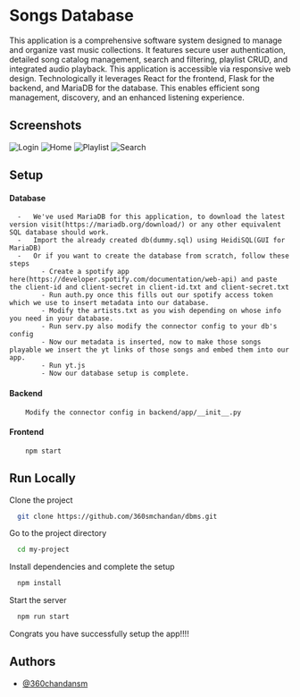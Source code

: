 
# Songs Database


This application is a comprehensive software system designed to manage and organize vast music collections. It features secure user authentication, detailed song catalog management, search and filtering, playlist CRUD, and integrated audio playback. This application is accessible via responsive web design. Technologically it leverages React for the frontend, Flask for the backend, and MariaDB for the database. This enables efficient song management, discovery, and an enhanced listening experience.




## Screenshots

![Login](https://github.com/360smchandan/dbms/assets/15228512/ff28d4ed-61a6-4d57-a8e3-141bcacc1686)
![Home](https://github.com/360smchandan/dbms/assets/15228512/338be554-a797-4751-b722-0a0a28b3947d)
![Playlist](https://github.com/360smchandan/dbms/assets/15228512/75d74ad9-19e5-4493-9a6f-c0610abc573f)
![Search](https://github.com/360smchandan/dbms/assets/15228512/1367ec5e-e988-4431-a999-33c999fcddbd)


## Setup

#### Database
      -   We've used MariaDB for this application, to download the latest version visit(https://mariadb.org/download/) or any other equivalent SQL database should work.
      -   Import the already created db(dummy.sql) using HeidiSQL(GUI for MariaDB)
      -   Or if you want to create the database from scratch, follow these steps
            - Create a spotify app here(https://developer.spotify.com/documentation/web-api) and paste the client-id and client-secret in client-id.txt and client-secret.txt
            - Run auth.py once this fills out our spotify access token which we use to insert metadata into our database.
            - Modify the artists.txt as you wish depending on whose info you need in your database.
            - Run serv.py also modify the connector config to your db's config
            - Now our metadata is inserted, now to make those songs playable we insert the yt links of those songs and embed them into our app.
            - Run yt.js
            - Now our database setup is complete.

      
#### Backend
        Modify the connector config in backend/app/__init__.py

#### Frontend
        npm start

        
## Run Locally

Clone the project

```bash
  git clone https://github.com/360smchandan/dbms.git
```

Go to the project directory

```bash
  cd my-project
```

Install dependencies and complete the setup

```bash
  npm install
```

Start the server

```bash
  npm run start
```

Congrats you have successfully setup the app!!!!
## Authors

- [@360chandansm](https://www.github.com/360smchandan)

